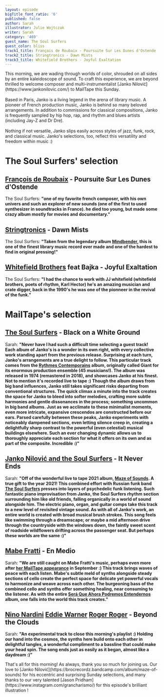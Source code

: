 ```yaml
---
layout: episode
bigTitle_font_ratio: '6'
published: false
author: Sarah
illustrator: Julie Wojtczak
writer: Sarah
category: '469'
guest_name: The Soul Surfers
guest_color: bliss
track1_title: François de Roubaix - Poursuite Sur Les Dunes d'Ostende
track2_title: Stringtronics - Dawn Mists
track3_title: Whitefield Brothers - Joyful Exaltation
---
```

<p id="introduction"> This morning, we are wading through worlds of color, shrouded on all sides by an entire kaleidoscope of sound. To craft this experience, we are beyond thrilled to welcome composer and multi-instrumentalist [Janko Nilović](https://www.jankonilovic.com/) to MailTape this Sunday. 
    <br><br>
  Based in Paris, Janko is a living legend in the arena of library music. A pioneer of French production music, Janko is behind so many beloved arrangements. In addition to commissions for classical compositions, Janko is frequently sampled by hip hop, rap, and rhythm and blues artists (including Jay-Z and Dr Dre). 
  <br><br>
Nothing if not versatile, Janko slips easily across styles of jazz, funk, rock, and classical music. Janko's selections, too, reflect this versatility and freedom within music :)
</p>

# The Soul Surfers' selection

## [François de Roubaix](https://www.discogs.com/artist/119363-Fran%C3%A7ois-De-Roubaix) - Poursuite Sur Les Dunes d'Ostende
The Soul Surfers: **"**one of my favorite french composer, with his own univers and such an explorer of new sounds (one of the first to used synthesizer in soundtracks in France). he died too young, but made some crazy album mostly for movies and documentary.**"**

## [Stringtronics](https://www.macleans.ca/culture/the-weird-and-true-story-of-moondog/) - Dawn Mists
The Soul Surfers: **"**Taken from the legendary album [Mindbender](https://lightintheattic.net/releases/517-mindbender), this is one of the finest library music record ever made and one of the hardest to find in original pressing!**"**

## [Whitefield Brothers](https://www.zappa.com/) feat Bajka - Joyful Exaltation
The Soul Surfers: **"**I had the chance to work with JJ whitefield (whitefield brothers, poets of rhythm, Karl Hector) he's an amazing musician and crate digger, back in the 1990's he was one of the pionneer in the revival of the funk.**"**


# MailTape's selection

## [The Soul Surfers](https://soulsurfersubiq.bandcamp.com/) - Black on a White Ground
Sarah: **"**Never have I had such a difficult time selecting a guest track! Each album of Janko's is a wonder in its own right, with every collective work standing apart from the previous release. Surprising at each turn, Janko's arrangements are a true delight to follow. This particular track comes from the [Rythmes Contemporains](https://lightintheattic.net/releases/4726-rythmes-contemporains) album, originally called Giant for its enormous production ensemble (45 musicians!). The album was released in 1974 (remastered in 2018), and showcases Janko at his finest. Not to mention it's recorded live to tape :) Though the album draws from big band influences, Janko still takes significant risks departing from conventional structures. The quick climax a minute into the track creates the space for Janko to bleed into softer melodies, crafting more subtle harmonies and gentle dissonances in the process; something uncommon in big band albums. Just as we acclimate to these minimalist moments, even more intricate, expansive crescendos are constructed before our ears. Parsed carefully between these peaks, Janko experiments with noticeably dampened sections, even letting silence creep in, creating a delightfully sharp contrast to the powerful (even celestial) musical buildings elsewhere. Such an ever changing dynamic allows us to thoroughly appreciate each section for what it offers on its own and as part of the composite. Incredible :)**"**

## [Janko Nilović and the Soul Surfers](https://brocrecordz.bandcamp.com/album/maze-of-sounds) - It Never Ends
Sarah: **"**Off of the wonderful live to tape 2021 album, [Maze of Sounds](https://brocrecordz.bandcamp.com/album/maze-of-sounds). A true gift to the year 2021! This combined effort with Russian funk band [The Soul Surfers](https://soulsurfersubiq.bandcamp.com/) presses into layers of psychedelic funk listening. Such fantastic piano improvisation from Janko, the Soul Surfers rhythm section surrounding him like old friends, falling organically in a world of sound alongside him. The electric piano, organ, and guitar comps take this track to a new level of revisited vintage sound. As with all of Janko's work, an entire world is created with broad musical brush strokes. This song feels like swimming through a dreamscape; or maybe a mid afternoon drive through the countryside with the windows down, the faintly sweet scent of roadside wildflowers drifting across the passenger seat. But perhaps these worlds are the same :)**"**

## [Mabe Fratti](https://mabefratti1.bandcamp.com/) - En Medio
Sarah: **"**We are still caught on Mabe Fratti's music, perhaps even more after [her MailTape appearance](https://www.mailta.pe/462/mabe-fratti/) in September :) This track brings waves of peace with each listen. Mabe's subtle meld of synths alongside steady sections of cello create the perfect space for delicate yet powerful vocals to harmonize and weave across each other. The burgeoning bass of the combined cello and synths offer something healing, near consuming to the listener. As with the entire [Será Que Ahora Podremos Entendernos](https://tinangelrecords.bandcamp.com/album/ser-que-ahora-podremos-entendernos) album, one falls into the world this track creates.**"**

## [Nino Nardini](https://www.discogs.com/artist/35303-Nino-Nardini) [Eddie Warner](https://www.discogs.com/artist/61114-Eddie-Warner) [Roger Roger](https://www.discogs.com/artist/44313-Roger-Roger) - Beyond the Clouds
Sarah: **"**An experimental track to close this morning's playlist :) Holding our hand into the cosmos, the synths here build onto each other in delightful tangles, a wonderful compliment to a bassline that could make your head spin. The song ends just as easily as it began, almost like a daydream :)**"**

<p id="outroduction">That's all for this morning! As always, thank you so much for joining us. Our love to [Janko Nilović](https://brocrecordz.bandcamp.com/album/maze-of-sounds) for his eccentric and surprising Sunday selections, and many thanks to our very talented [Jason Pridham](https://www.instagram.com/grancharismo/) for this episode's brilliant illustration !</p>

